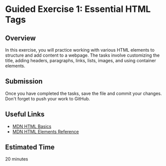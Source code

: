 # Guided Exercise 1: Essential HTML Tags

## Overview

In this exercise, you will practice working with various HTML elements to structure and add content to a webpage. The tasks involve customizing the title, adding headers, paragraphs, links, lists, images, and using container elements.

## Submission

Once you have completed the tasks, save the file and commit your changes. Don't forget to push your work to GitHub.

## Useful Links
- [MDN HTML Basics](https://developer.mozilla.org/en-US/docs/Learn/Getting_started_with_the_web/HTML_basics)
- [MDN HTML Elements Reference](https://developer.mozilla.org/en-US/docs/Web/HTML/Element)

## Estimated Time

20 minutes
